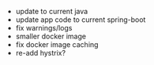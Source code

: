- update to current java
- update app code to current spring-boot
- fix warnings/logs
- smaller docker image
- fix docker image caching
- re-add hystrix?